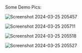 Some Demo Pics:

![Screenshot 2024-03-25 205457](https://github.com/cetijunior/cak-v2/assets/78642663/9f9d96eb-0c1e-4833-b031-aefafce2e855)



![Screenshot 2024-03-25 205711](https://github.com/cetijunior/cak-v2/assets/78642663/ec0d4dba-abb3-4f1a-a4fa-e61dcee5b6cf)



![Screenshot 2024-03-25 205518](https://github.com/cetijunior/cak-v2/assets/78642663/95ab28a4-30fd-450e-a7b2-b5c78aad4d55)




![Screenshot 2024-03-25 205527](https://github.com/cetijunior/cak-v2/assets/78642663/c84410b5-5f57-44b0-8e9e-003b34c7b6b4)
